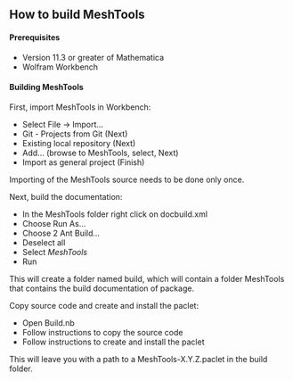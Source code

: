 ## How to build MeshTools

#### Prerequisites
* Version 11.3 or greater of Mathematica
* Wolfram Workbench

#### Building MeshTools 
First, import MeshTools in Workbench:

* Select File -> Import...
* Git - Projects from Git (Next)
* Existing local repository (Next)
* Add... (browse to MeshTools, select, Next)
* Import as general project (Finish)

Importing of the MeshTools source needs to be done only once.


Next, build the documentation:
  
* In the MeshTools folder right click on docbuild.xml
* Choose Run As...
* Choose 2 Ant Build...
* Deselect all 
* Select *MeshTools*
* Run


This will create a folder named build, which will contain a folder MeshTools that contains the build documentation of package.

Copy source code and create and install the paclet:

* Open Build.nb
* Follow instructions to copy the source code
* Follow instructions to create and install the paclet

This will leave you with a path to a MeshTools-X.Y.Z.paclet in the build folder.
